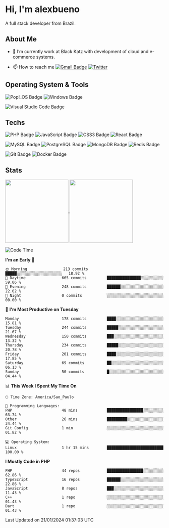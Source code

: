 # Hi, I'm alexbueno

A full stack developer from Brazil.

## About Me

- 🌱 I’m currently work at Black Katz with development of cloud and e-commerce systems.

- 📫 How to reach me [![Gmail Badge](https://img.shields.io/badge/-gmail-c14438?style=for-the-badge&logo=Gmail&logoColor=ffffff)](mailto:alexsandrofbueno@gmail.com) [![Twitter](https://img.shields.io/badge/twitter-1DA1F2.svg?style=for-the-badge&logo=twitter&logoColor=ffffff)](https://twitter.com/Alex_Bueno_7)

## Operating System & Tools

![Pop!_OS Badge](https://img.shields.io/badge/Pop!__OS-48B9C7?logo=popos&logoColor=fff&style=flat)
![Windows Badge](https://img.shields.io/badge/Windows-0078D6?logo=windows&logoColor=fff&style=flat)

![Visual Studio Code Badge](https://img.shields.io/badge/Visual%20Studio%20Code-007ACC?logo=visualstudiocode&logoColor=fff&style=flat)

## Techs

![PHP Badge](https://img.shields.io/badge/PHP-777BB4?logo=php&logoColor=fff&style=flat)
![JavaScript Badge](https://img.shields.io/badge/JavaScript-F7DF1E?logo=javascript&logoColor=000&style=flat)
![CSS3 Badge](https://img.shields.io/badge/CSS3-1572B6?logo=css3&logoColor=fff&style=flat)
![React Badge](https://img.shields.io/badge/React-61DAFB?logo=react&logoColor=000&style=flat)

![MySQL Badge](https://img.shields.io/badge/MySQL-4479A1?logo=mysql&logoColor=fff&style=flat)
![PostgreSQL Badge](https://img.shields.io/badge/PostgreSQL-4169E1?logo=postgresql&logoColor=fff&style=flat)
![MongoDB Badge](https://img.shields.io/badge/MongoDB-47A248?logo=mongodb&logoColor=fff&style=flat)
![Redis Badge](https://img.shields.io/badge/Redis-DC382D?logo=redis&logoColor=fff&style=flat)

![Git Badge](https://img.shields.io/badge/Git-F05032?logo=git&logoColor=fff&style=flat)
![Docker Badge](https://img.shields.io/badge/Docker-2496ED?logo=docker&logoColor=fff&style=flat)


## Stats

<a href="https://github.com/anuraghazra/github-readme-stats">
  <img height=200 align="center" src="https://github-readme-stats.vercel.app/api?username=alexbueno7&theme=dark" />
</a>
<a href="https://github.com/anuraghazra/convoychat">
  <img height=200 align="center" src="https://github-readme-stats.vercel.app/api/top-langs?username=alexbueno7&layout=compact&langs_count=8&card_width=320&theme=dark" />
</a>

<!--START_SECTION:waka-->
![Code Time](http://img.shields.io/badge/Code%20Time-838%20hrs%2023%20mins-blue)

**I'm an Early 🐤** 

```text
🌞 Morning                213 commits         █████░░░░░░░░░░░░░░░░░░░░   18.92 % 
🌆 Daytime                665 commits         ███████████████░░░░░░░░░░   59.06 % 
🌃 Evening                248 commits         ██████░░░░░░░░░░░░░░░░░░░   22.02 % 
🌙 Night                  0 commits           ░░░░░░░░░░░░░░░░░░░░░░░░░   00.00 % 
```
📅 **I'm Most Productive on Tuesday** 

```text
Monday                   178 commits         ████░░░░░░░░░░░░░░░░░░░░░   15.81 % 
Tuesday                  244 commits         █████░░░░░░░░░░░░░░░░░░░░   21.67 % 
Wednesday                150 commits         ███░░░░░░░░░░░░░░░░░░░░░░   13.32 % 
Thursday                 234 commits         █████░░░░░░░░░░░░░░░░░░░░   20.78 % 
Friday                   201 commits         ████░░░░░░░░░░░░░░░░░░░░░   17.85 % 
Saturday                 69 commits          ██░░░░░░░░░░░░░░░░░░░░░░░   06.13 % 
Sunday                   50 commits          █░░░░░░░░░░░░░░░░░░░░░░░░   04.44 % 
```


📊 **This Week I Spent My Time On** 

```text
🕑︎ Time Zone: America/Sao_Paulo

💬 Programming Languages: 
PHP                      48 mins             ████████████████░░░░░░░░░   63.74 % 
Other                    26 mins             █████████░░░░░░░░░░░░░░░░   34.44 % 
Git Config               1 min               ░░░░░░░░░░░░░░░░░░░░░░░░░   01.82 % 

💻 Operating System: 
Linux                    1 hr 15 mins        █████████████████████████   100.00 % 
```

**I Mostly Code in PHP** 

```text
PHP                      44 repos            ████████████████░░░░░░░░░   62.86 % 
TypeScript               16 repos            ██████░░░░░░░░░░░░░░░░░░░   22.86 % 
JavaScript               8 repos             ███░░░░░░░░░░░░░░░░░░░░░░   11.43 % 
C++                      1 repo              ░░░░░░░░░░░░░░░░░░░░░░░░░   01.43 % 
Dart                     1 repo              ░░░░░░░░░░░░░░░░░░░░░░░░░   01.43 % 
```




 Last Updated on 21/01/2024 01:37:03 UTC
<!--END_SECTION:waka-->
